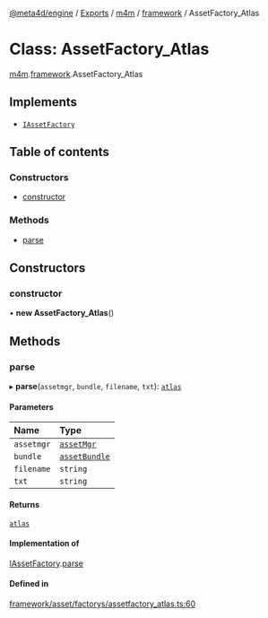 [@meta4d/engine](../README.md) / [Exports](../modules.md) / [m4m](../modules/m4m.md) / [framework](../modules/m4m.framework.md) / AssetFactory\_Atlas

# Class: AssetFactory\_Atlas

[m4m](../modules/m4m.md).[framework](../modules/m4m.framework.md).AssetFactory_Atlas

## Implements

- [`IAssetFactory`](../interfaces/m4m.framework.IAssetFactory.md)

## Table of contents

### Constructors

- [constructor](m4m.framework.AssetFactory_Atlas.md#constructor)

### Methods

- [parse](m4m.framework.AssetFactory_Atlas.md#parse)

## Constructors

### constructor

• **new AssetFactory_Atlas**()

## Methods

### parse

▸ **parse**(`assetmgr`, `bundle`, `filename`, `txt`): [`atlas`](m4m.framework.atlas.md)

#### Parameters

| Name | Type |
| :------ | :------ |
| `assetmgr` | [`assetMgr`](m4m.framework.assetMgr.md) |
| `bundle` | [`assetBundle`](m4m.framework.assetBundle.md) |
| `filename` | `string` |
| `txt` | `string` |

#### Returns

[`atlas`](m4m.framework.atlas.md)

#### Implementation of

[IAssetFactory](../interfaces/m4m.framework.IAssetFactory.md).[parse](../interfaces/m4m.framework.IAssetFactory.md#parse)

#### Defined in

[framework/asset/factorys/assetfactory_atlas.ts:60](https://github.com/meta4d-me/meta4d-engine/blob/cf6bfe6/src/framework/asset/factorys/assetfactory_atlas.ts#L60)
